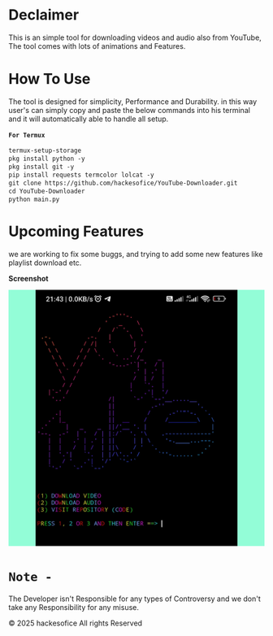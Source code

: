 # Declaimer 
This is an simple tool for downloading videos and audio also from YouTube, The tool comes with lots of animations and Features.

# How To Use
The tool is designed for simplicity, Performance and Durability. in this way user's can simply copy and paste the below commands into his terminal and it will automatically able to handle all setup.

**`For Termux`**
```
termux-setup-storage
pkg install python -y
pkg install git -y
pip install requests termcolor lolcat -y
git clone https://github.com/hackesofice/YouTube-Downloader.git
cd YouTube-Downloader
python main.py
```

# Upcoming Features 
we are working to fix some buggs, and trying to add some new features like playlist download etc.


**Screenshot**

![](https://raw.githubusercontent.com/hackesofice/Z/refs/heads/main/YouTube-Tool/IMG_20250114_225414.jpg)

# `Note -`
The Developer isn't Responsible for any types of Controversy and we don't take any Responsibility for any misuse.

<p> &copy 2025 hackesofice All rights Reserved </p>
